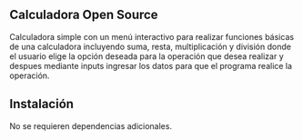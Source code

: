 ## Calculadora Open Source

Calculadora simple con un menú interactivo para realizar funciones básicas de una calculadora incluyendo suma, resta, multiplicación y división donde el usuario elige la opción deseada para la operación que desea realizar y despues mediante inputs ingresar los datos para que el programa realice la operación.

## Instalación

No se requieren dependencias adicionales.